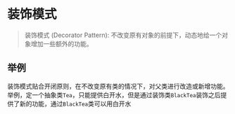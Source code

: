 # 装饰模式

> 装饰模式 (Decorator Pattern): 不改变原有对象的前提下，动态地给一个对象增加一些额外的功能。

## 举例

装饰模式贴合开闭原则，在不改变原有类的情况下，对父类进行改造或新增功能。举例，定一个抽象类`Tea`，只能提供白开水，但是通过装饰类`BlackTea`装饰之后提供了新的功能，通过`BlackTea`类可以用白开水